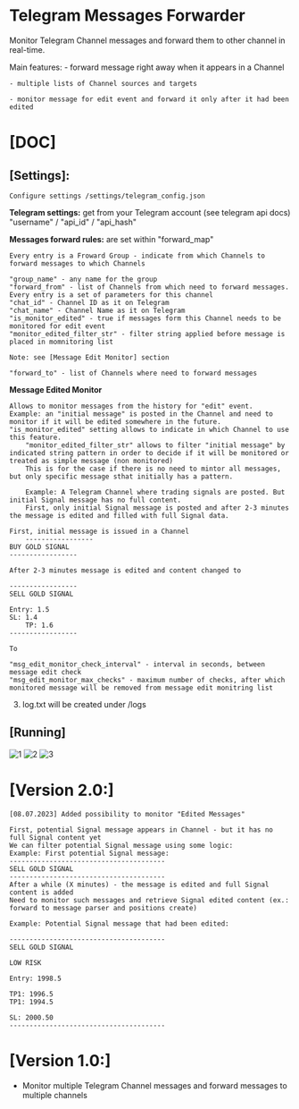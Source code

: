 # Telegram Messages Forwarder

Monitor Telegram Channel messages and forward them to other channel in real-time.

Main features:
	- forward message right away when it appears in a Channel
 
	- multiple lists of Channel sources and targets
 
  	- monitor message for edit event and forward it only after it had been edited

# [DOC]

## [Settings]:
	Configure settings /settings/telegram_config.json

**Telegram settings:** 
	get from your Telegram account (see telegram api docs) 
   	"username" / "api_id" / "api_hash"

**Messages forward rules:** are set within "forward_map"

	Every entry is a Froward Group - indicate from which Channels to forward messages to which Channels
   
	"group_name" - any name for the group
	"forward_from" - list of Channels from which need to forward messages. Every entry is a set of parameters for this channel
	"chat_id" - Channel ID as it on Telegram
	"chat_name" - Channel Name as it on Telegram
	"is_monitor_edited" - true if messages form this Channel needs to be monitored for edit event 
	"monitor_edited_filter_str" - filter string applied before message is placed in momnitoring list

	Note: see [Message Edit Monitor] section
			
	"forward_to" - list of Channels where need to forward messages

 **Message Edited Monitor**

 	Allows to monitor messages from the history for "edit" event.
  	Example: an "initial message" is posted in the Channel and need to monitor if it will be edited somewhere in the future.
   	"is_monitor_edited" setting allows to indicate in which Channel to use this feature.
    	"monitor_edited_filter_str" allows to filter "initial message" by indicated string pattern in order to decide if it will be monitored or treated as simple message (non monitored)
     	This is for the case if there is no need to mintor all messages, but only specific message sthat initially has a pattern.

     	Example: A Telegram Channel where trading signals are posted. But initial Signal message has no full content.
      	First, only initial Signal message is posted and after 2-3 minutes the message is edited and filled with full Signal data.

 	First, initial message is issued in a Channel
      	-----------------
	BUY GOLD SIGNAL
 	-----------------

	After 2-3 minutes message is edited and content changed to 

 	-----------------
	SELL GOLD SIGNAL

  	Entry: 1.5
   	SL: 1.4
    	TP: 1.6
  	-----------------

   	To 

 	"msg_edit_monitor_check_interval" - interval in seconds, between message edit check 
	"msg_edit_monitor_max_checks" - maximum number of checks, after which monitored message will be removed from message edit monitring list

 

3. log.txt will be created under /logs

## [Running]

![1](https://github.com/Crazzy626/TG_EDITED_FORWARDER/assets/70648978/4a40a1ce-112b-44a1-b7e4-a67faa97dd8b)
![2](https://github.com/Crazzy626/TG_EDITED_FORWARDER/assets/70648978/da5d6c46-146f-4f43-bd0b-9f5aff739082)
![3](https://github.com/Crazzy626/TG_EDITED_FORWARDER/assets/70648978/af28ff47-6ee0-44a9-a687-df67d94c849b)

# [Version 2.0:]

    [08.07.2023] Added possibility to monitor "Edited Messages"

    First, potential Signal message appears in Channel - but it has no full Signal content yet
    We can filter potential Signal message using some logic:
    Example: First potential Signal message:
    ---------------------------------------
    SELL GOLD SIGNAL
    ---------------------------------------
    After a while (X minutes) - the message is edited and full Signal content is added
    Need to monitor such messages and retrieve Signal edited content (ex.: forward to message parser and positions create)

    Example: Potential Signal message that had been edited:

    ---------------------------------------
    SELL GOLD SIGNAL

    LOW RISK

    Entry: 1998.5

    TP1: 1996.5
    TP1: 1994.5

    SL: 2000.50
    ---------------------------------------

# [Version 1.0:]

- Monitor multiple Telegram Channel messages and forward messages to multiple channels

